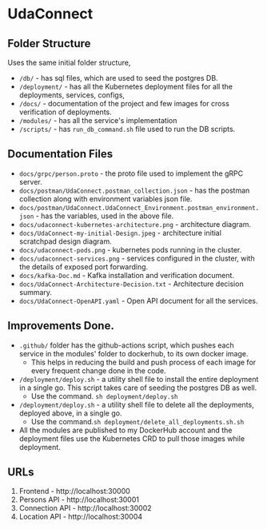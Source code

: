 # UdaConnect
## Folder Structure
Uses the same initial folder structure, 
- `/db/` - has sql files, which are used to seed the postgres DB.
- `/deployment/` - has all the Kubernetes deployment files for all the deployments, services, configs,
- `/docs/` - documentation of the project and few images for cross verification of deployments.
- `/modules/` - has all the service's implementation
- `/scripts/` - has `run_db_command.sh` file used to run the DB scripts. 


## Documentation Files
* `docs/grpc/person.proto` - the proto file used to implement the gRPC server.
* `docs/postman/UdaConnect.postman_collection.json` - has the postman collection along with environment variables json file.
* `docs/postman/UdaConnect.UdaConnect_Environment.postman_environment.json` - has the variables, used in the above file.
* `docs/udaconnect-kubernetes-architecture.png` - architecture diagram.
* `docs/UdaConnect-my-initial-Design.jpeg` - architecture initial scratchpad design diagram.
* `docs/udaconnect-pods.png` - kubernetes pods running in the cluster.
* `docs/udaconnect-services.png` - services configured in the cluster, with the details of exposed port forwarding.
* `docs/kafka-Doc.md` - Kafka installation and verification document.
* `docs/UdaConnect-Architecture-Decision.txt` - Architecture decision summary.
* `docs/UdaConnect-OpenAPI.yaml` - Open API document for all the services. 


## Improvements Done.
* `.github/` folder has the github-actions script, which pushes each service in the modules' folder to dockerhub, 
to its own docker image. 
  * This helps in reducing the build and push process of each image for every frequent change done in the code. 
* `/deployment/deploy.sh` -  a utility shell file to install the entire deployment in a single go. 
This script takes care of seeding the postgres DB as well. 
  * Use the command. `sh deployment/deploy.sh`
* `/deployment/deploy.sh` -  a utility shell file to delete all the deployments, deployed above, in a single go. 
  * Use the command.`sh deployment/delete_all_deployments.sh.sh`
* All the modules are published to my DockerHub account and the deployment files use the Kubernetes CRD to pull those 
images while deployment. 

## URLs
1. Frontend - http://localhost:30000
2. Persons API - http://localhost:30001
3. Connection API - http://localhost:30002
4. Location API - http://localhost:30004
